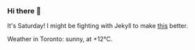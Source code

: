 ### Hi there :wave:

It's Saturday! I might be fighting with Jekyll to make [this](https://swissclubtoronto.ca) better.

Weather in Toronto: sunny, at +12°C.
